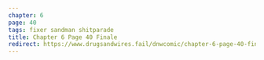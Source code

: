 ```yaml
---
chapter: 6
page: 40
tags: fixer sandman shitparade
title: Chapter 6 Page 40 Finale
redirect: https://www.drugsandwires.fail/dnwcomic/chapter-6-page-40-finale/
---
```

